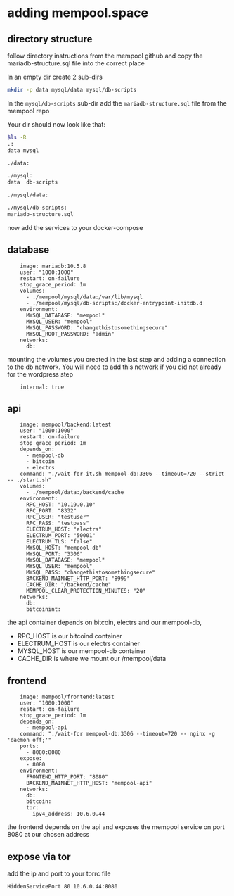# adding mempool.space

## directory structure

follow directory instructions from the mempool github and copy the mariadb-structure.sql file into the correct place




In an empty dir create 2 sub-dirs

```bash
mkdir -p data mysql/data mysql/db-scripts
```

In the `mysql/db-scripts` sub-dir add the `mariadb-structure.sql` file from the mempool repo

Your dir should now look like that:

```bash
$ls -R
.:
data mysql

./data:

./mysql:
data  db-scripts

./mysql/data:

./mysql/db-scripts:
mariadb-structure.sql
```


now add the services to your docker-compose

## database
```mempool-db:
    image: mariadb:10.5.8
    user: "1000:1000"
    restart: on-failure
    stop_grace_period: 1m
    volumes:
      - ./mempool/mysql/data:/var/lib/mysql
      - ./mempool/mysql/db-scripts:/docker-entrypoint-initdb.d
    environment:
      MYSQL_DATABASE: "mempool"
      MYSQL_USER: "mempool"
      MYSQL_PASSWORD: "changethistosomethingsecure"
      MYSQL_ROOT_PASSWORD: "admin"
    networks:
      db:
```
mounting the volumes you created in the last step and adding a connection to the db network.
You will need to add this network if you did not already for the wordpress step

```db:
    internal: true
```

## api
```mempool-api:
    image: mempool/backend:latest
    user: "1000:1000"
    restart: on-failure
    stop_grace_period: 1m
    depends_on:
      - mempool-db
      - bitcoin
      - electrs
    command: "./wait-for-it.sh mempool-db:3306 --timeout=720 --strict -- ./start.sh"
    volumes:
      - ./mempool/data:/backend/cache
    environment:
      RPC_HOST: "10.19.0.10"
      RPC_PORT: "8332"
      RPC_USER: "testuser"
      RPC_PASS: "testpass"
      ELECTRUM_HOST: "electrs"
      ELECTRUM_PORT: "50001"
      ELECTRUM_TLS: "false"
      MYSQL_HOST: "mempool-db"
      MYSQL_PORT: "3306"
      MYSQL_DATABASE: "mempool"
      MYSQL_USER: "mempool"
      MYSQL_PASS: "changethistosomethingsecure"
      BACKEND_MAINNET_HTTP_PORT: "8999"
      CACHE_DIR: "/backend/cache"
      MEMPOOL_CLEAR_PROTECTION_MINUTES: "20"
    networks:
      db:
      bitcoinint:
```

the api container depends on bitcoin, electrs and our mempool-db,
- RPC_HOST is our bitcoind container
- ELECTRUM_HOST is our electrs container
- MYSQL_HOST is our mempool-db container
- CACHE_DIR is where we mount our /mempool/data

## frontend

```mempool-web:
    image: mempool/frontend:latest
    user: "1000:1000"
    restart: on-failure
    stop_grace_period: 1m
    depends_on:
      - mempool-api
    command: "./wait-for mempool-db:3306 --timeout=720 -- nginx -g 'daemon off;'"
    ports:
      - 8080:8080
    expose:
      - 8080
    environment:
      FRONTEND_HTTP_PORT: "8080"
      BACKEND_MAINNET_HTTP_HOST: "mempool-api"
    networks:
      db:
      bitcoin:
      tor:
        ipv4_address: 10.6.0.44
```
the frontend depends on the api and exposes the mempool service on port 8080 at our chosen address

## expose via tor

add the ip and port to your torrc file

```HiddenServiceDir /var/lib/tor/mempool/
HiddenServicePort 80 10.6.0.44:8080
```